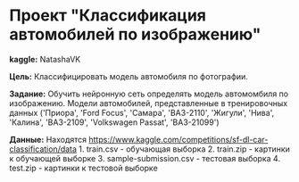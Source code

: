# Проект "Классификация автомобилей по изображению"

**kaggle:** NatashaVK

**Цель:** Классифицировать модель автомобиля по фотографии.

**Задание:** Обучить нейронную сеть определять модель автомомбиля по изображению. Модели автомобилей, представленные в тренировочных данных ('Приора', 'Ford Focus', 'Самара', 'ВАЗ-2110', 'Жигули', 'Нива', 'Калина',   'ВАЗ-2109', 'Volkswagen Passat', 'ВАЗ-21099') 

**Данные:** 
Находятся https://www.kaggle.com/competitions/sf-dl-car-classification/data
    1. train.csv - обучающая выборка
    2. train.zip - картинки к обучающей выборке
    3. sample-submission.csv - тестовая выборка
    4. test.zip - картинки к тестовой выборке



